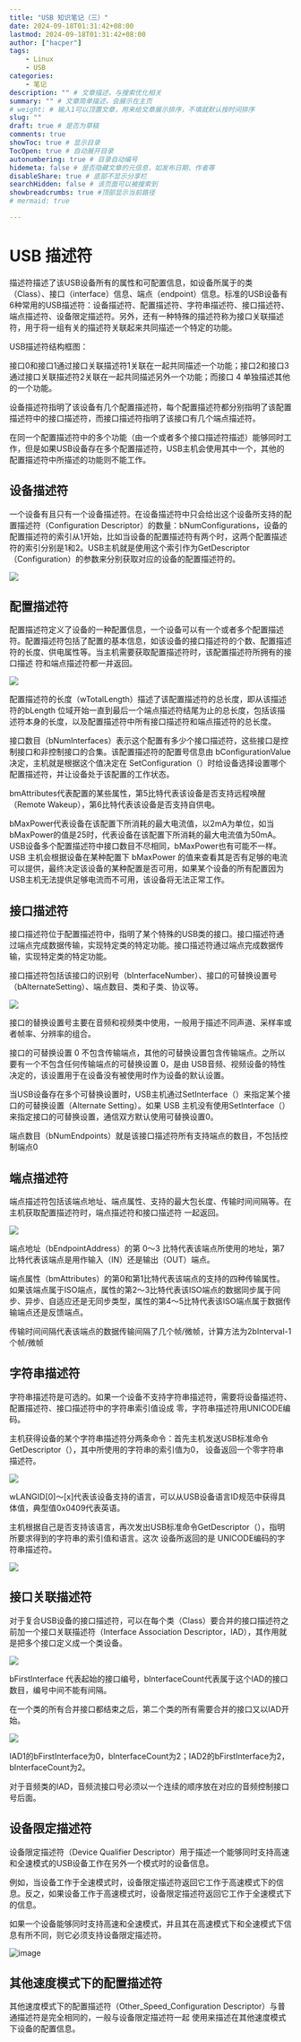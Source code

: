 ```yaml
---
title: "USB 知识笔记（三）"
date: 2024-09-18T01:31:42+08:00
lastmod: 2024-09-18T01:31:42+08:00
author: ["hacper"]
tags:
    - Linux
    - USB
categories:
    - 笔记
description: "" # 文章描述，与搜索优化相关
summary: "" # 文章简单描述，会展示在主页
# weight: # 输入1可以顶置文章，用来给文章展示排序，不填就默认按时间排序
slug: ""
draft: true # 是否为草稿
comments: true
showToc: true # 显示目录
TocOpen: true # 自动展开目录
autonumbering: true # 目录自动编号
hidemeta: false # 是否隐藏文章的元信息，如发布日期、作者等
disableShare: true # 底部不显示分享栏
searchHidden: false # 该页面可以被搜索到
showbreadcrumbs: true #顶部显示当前路径
# mermaid: true

---
```


# USB 描述符

描述符描述了该USB设备所有的属性和可配置信息，如设备所属于的类（Class）、接口（interface）信息、端点（endpoint）信息。标准的USB设备有6种常用的USB描述符：设备描述符、配置描述符、字符串描述符、接口描述符、端点描述符、设备限定描述符。另外，还有一种特殊的描述符称为接口关联描述符，用于将一组有关的描述符关联起来共同描述一个特定的功能。



USB描述符结构框图：



接口0和接口1通过接口关联描述符1关联在一起共同描述一个功能；接口2和接口3通过接口关联描述符2关联在一起共同描述另外一个功能；而接口 4 单独描述其他的一个功能。



设备描述符指明了该设备有几个配置描述符，每个配置描述符都分别指明了该配置描述符中的接口描述符，而接口描述符指明了该接口有几个端点描述符。

在同一个配置描述符中的多个功能（由一个或者多个接口描述符描述）能够同时工作，但是如果USB设备存在多个配置描述符，USB主机会使用其中一个，其他的配置描述符中所描述的功能则不能工作。



## 设备描述符

一个设备有且只有一个设备描述符。在设备描述符中只会给出这个设备所支持的配置描述符（Configuration Descriptor）的数量：bNumConfigurations，设备的配置描述符的索引从1开始，比如当设备的配置描述符有两个时，这两个配置描述符的索引分别是1和2。USB主机就是使用这个索引作为GetDescriptor（Configuration）的参数来分别获取对应的设备的配置描述符的。



![](https://github.com/hacperme/picx-images-hosting/raw/master/20240926/image.7p9dwarty.webp)

## 配置描述符

配置描述符定义了设备的一种配置信息，一个设备可以有一个或者多个配置描述符。配置描述符包括了配置的基本信息，如该设备的接口描述符的个数、配置描述符的长度、供电属性等。当主机需要获取配置描述符时，该配置描述符所拥有的接口描述
符和端点描述符都一并返回。

![](https://github.com/hacperme/picx-images-hosting/raw/master/20240926/image.6f0ne2b3dv.webp)

配置描述符的长度（wTotalLength）描述了该配置描述符的总长度，即从该描述符的bLength 位域开始一直到最后一个端点描述符结尾为止的总长度，包括该描述符本身的长度，以及配置描述符中所有接口描述符和端点描述符的总长度。

接口数目（bNumInterfaces）表示这个配置有多少个接口描述符，这些接口是控制接口和非控制接口的合集。该配置描述符的配置号信息由 bConfigurationValue 决定，主机就是根据这个值决定在 SetConfiguration（）时给设备选择设置哪个配置描述符，并让设备处于该配置的工作状态。

bmAttributes代表配置的某些属性，第5比特代表该设备是否支持远程唤醒（Remote Wakeup），第6比特代表该设备是否支持自供电。

bMaxPower代表设备在该配置下所消耗的最大电流值，以2mA为单位，如当bMaxPower的值是25时，代表设备在该配置下所消耗的最大电流值为50mA。USB设备多个配置描述符中接口数目不尽相同，bMaxPower也有可能不一样。USB 主机会根据设备在某种配置下 bMaxPower 的值来查看其是否有足够的电流可以提供，最终决定该设备的某种配置是否可用，如果某个设备的所有配置因为USB主机无法提供足够电流而不可用，该设备将无法正常工作。

## 接口描述符

接口描述符位于配置描述符中，指明了某个特殊的USB类的接口。接口描述符通过端点完成数据传输，实现特定类的特定功能。接口描述符通过端点完成数据传输，实现特定类的特定功能。

接口描述符包括该接口的识别号（bInterfaceNumber）、接口的可替换设置号（bAlternateSetting）、端点数目、类和子类、协议等。

![](https://github.com/hacperme/picx-images-hosting/raw/master/20240926/image.77divt3cac.webp)

接口的替换设置号主要在音频和视频类中使用，一般用于描述不同声道、采样率或者帧率、分辨率的组合。

接口的可替换设置 0 不包含传输端点，其他的可替换设置包含传输端点。之所以要有一个不包含任何传输端点的可替换设置 0，是由 USB音频、视频设备的特性决定的，该设置用于在设备没有被使用时作为设备的默认设置。

当USB设备存在多个可替换设置时，USB主机通过SetInterface（）来指定某个接口的可替换设置（Alternate Setting）。如果 USB 主机没有使用SetInterface（）来指定接口的可替换设置，通信双方默认使用可替换设置0。

端点数目（bNumEndpoints）就是该接口描述符所有支持端点的数目，不包括控制端点0



## 端点描述符

端点描述符包括该端点地址、端点属性、支持的最大包长度、传输时间间隔等。在主机获取配置描述符时，端点描述符和接口描述符
一起返回。

![](https://github.com/hacperme/picx-images-hosting/raw/master/20240926/image.4qragw2dm5.webp)

端点地址（bEndpointAddress）的第 0～3 比特代表该端点所使用的地址，第7比特代表该端点是用作输入（IN）还是输出（OUT）端点。

端点属性（bmAttributes）的第0和第1比特代表该端点的支持的四种传输属性。如果该端点属于ISO端点，属性的第2～3比特代表该ISO端点的数据同步属于同步、异步、自适应还是无同步类型，属性的第4～5比特代表该ISO端点属于数据传输端点还是反馈端点。

传输时间间隔代表该端点的数据传输间隔了几个帧/微帧，计算方法为2bInterval-1个帧/微帧

## 字符串描述符

字符串描述符是可选的。如果一个设备不支持字符串描述符，需要将设备描述符、配置描述符、接口描述符中的字符串索引值设成
零，字符串描述符用UNICODE编码。

主机获得设备的某个字符串描述符分两条命令：首先主机发送USB标准命令GetDescriptor（），其中所使用的字符串的索引值为0，
设备返回一个零字符串描述符。

![](https://github.com/hacperme/picx-images-hosting/raw/master/20240926/image.2a521z9tq1.webp)

wLANGID[0]～[x]代表该设备支持的语言，可以从USB设备语言ID规范中获得具体值，典型值0x0409代表英语。

主机根据自己是否支持该语言，再次发出USB标准命令GetDescriptor（），指明所要求得到的字符串的索引值和语言。这次
设备所返回的是 UNICODE编码的字符串描述符。

![](https://github.com/hacperme/picx-images-hosting/raw/master/20240926/image.9nzraqxpqa.webp)



## 接口关联描述符

对于复合USB设备的接口描述符，可以在每个类（Class）要合并的接口描述符之前加一个接口关联描述符（Interface Association
Descriptor，IAD），其作用就是把多个接口定义成一个类设备。

![](https://github.com/hacperme/picx-images-hosting/raw/master/20240926/image.m1ihurr3.webp)

bFirstInterface 代表起始的接口编号，bInterfaceCount代表属于这个IAD的接口数目，编号中间不能有间隔。

在一个类的所有合并接口都结束之后，第二个类的所有需要合并的接口又以IAD开始。

![](https://github.com/hacperme/picx-images-hosting/raw/master/20240926/image.2rv3qizzoo.webp)

IAD1的bFirstInterface为0，bInterfaceCount为2；IAD2的bFirstInterface为2，bInterfaceCount为2。

对于音频类的IAD，音频流接口号必须以一个连续的顺序放在对应的音频控制接口号后面。

## 设备限定描述符

设备限定描述符（Device Qualifier Descriptor）用于描述一个能够同时支持高速和全速模式的USB设备工作在另外一个模式时的设备信息。

例如，当设备工作于全速模式时，设备限定描述符返回它工作于高速模式下的信息。反之，如果设备工作于高速模式时，设备限定描述符返回它工作于全速模式下的信息。

如果一个设备能够同时支持高速和全速模式，并且其在高速模式下和全速模式下信息有所不同，则它必须支持设备限定描述符。

![image](https://github.com/hacperme/picx-images-hosting/raw/master/20240926/image.7w6sfuqp3f.webp)



## 其他速度模式下的配置描述符

其他速度模式下的配置描述符（Other_Speed_Configuration Descriptor）与普通描述符是完全相同的，一般与设备限定描述符一起
使用来描述在其他速度模式下设备的配置信息。
